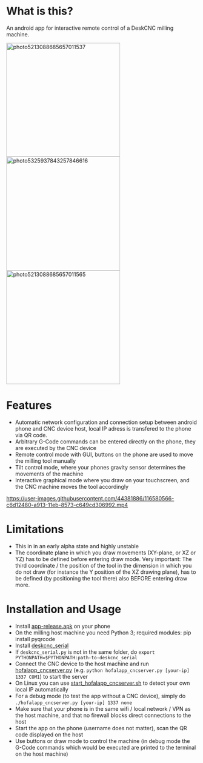 # What is this?
An android app for interactive remote control of a DeskCNC milling machine. 

<p float="left">
  <img src="https://user-images.githubusercontent.com/44381886/116579976-3a266680-a913-11eb-9fd4-4e191f5b603b.jpg" alt="photo5213088685657011537" height="300" />
  <img src="https://user-images.githubusercontent.com/44381886/116580737-f3853c00-a913-11eb-9998-a1a941dd55ec.jpg" alt="photo5325937843257846616" height="300" /> 
  <img src="https://user-images.githubusercontent.com/44381886/116582099-47445500-a915-11eb-9d4f-86f030d49b50.jpg" alt="photo5213088685657011565" height="300" /> 
</p>

# Features
- Automatic network configuration and connection setup between android phone and CNC device host, local IP adress is transfered to the phone via QR code.
- Arbitrary G-Code commands can be entered directly on the phone, they are executed by the CNC device
- Remote control mode with GUI, buttons on the phone are used to move the milling tool manually
- Tilt control mode, where your phones gravity sensor determines the movements of the machine
- Interactive graphical mode where you draw on your touchscreen, and the CNC machine moves the tool accordingly

https://user-images.githubusercontent.com/44381886/116580566-c6d12480-a913-11eb-8573-c649cd306992.mp4


# Limitations
- This in in an early alpha state and highly unstable
- The coordinate plane in which you draw movements (XY-plane, or XZ or YZ) has to be defined before entering draw mode. Very important: The third coordinate / the position of the tool in the dimension in which you do not draw (for instance the Y position of the XZ drawing plane), has to be defined (by positioning the tool there) also BEFORE entering draw more.

# Installation and Usage
- Install [app-release.apk](app/release/app-release.apk) on your phone
- On the milling host machine you need Python 3; required modules: pip install pyqrcode
- Install [deskcnc_serial](https://github.com/hofa-lab/deskcnc_serial) 
- If `deskcnc_serial.py` is not in the same folder, do `export PYTHONPATH=$PYTHONPATH:path-to-deskcnc_serial`
- Connect the CNC device to the host machine and run [hofalapp_cncserver.py](hofalapp_cncserver.py) (e.g. `python hofalapp_cncserver.py [your-ip] 1337 COM1`) to start the server
- On Linux you can use [start_hofalapp_cncserver.sh](start_hofalapp_cncserver.sh) to detect your own local IP automatically
- For a debug mode (to test the app without a CNC device), simply do `./hofalapp_cncserver.py [your-ip] 1337 none`
- Make sure that your phone is in the same wifi / local network / VPN as the host machine, and that no firewall blocks direct connections to the host
- Start the app on the phone (username does not matter), scan the QR code displayed on the host
- Use buttons or draw mode to control the machine (in debug mode the G-Code commands which would be executed are printed to the terminal on the host machine)
